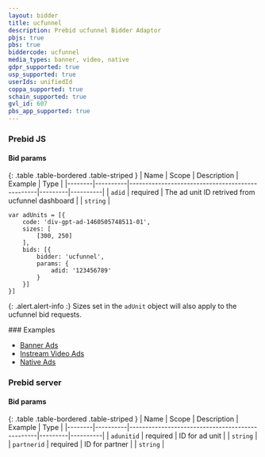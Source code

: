 ```yaml
---
layout: bidder
title: ucfunnel
description: Prebid ucfunnel Bidder Adaptor
pbjs: true
pbs: true
biddercode: ucfunnel
media_types: banner, video, native
gdpr_supported: true
usp_supported: true
userIds: unifiedId
coppa_supported: true
schain_supported: true
gvl_id: 607
pbs_app_supported: true
---
```


### Prebid JS

#### Bid params

{: .table .table-bordered .table-striped }
| Name   | Scope    | Description                                     | Example | Type     |
|--------|----------|-------------------------------------------------|---------|----------|
| `adid` | required | The ad unit ID retrived from ucfunnel dashboard |         | `string` |

```
var adUnits = [{
    code: 'div-gpt-ad-1460505748511-01',
    sizes: [
        [300, 250]
    ],
    bids: [{
        bidder: 'ucfunnel',
        params: {
            adid: '123456789'
        }
    }]
}]
```

{: .alert.alert-info :}
Sizes set in the `adUnit` object will also apply to the ucfunnel bid requests.

<a name="ucfunnel-examples" />
### Examples

  - [Banner Ads](https://cdn.aralego.net/ucfad/test/ucfunnel/compliance/pbjs_banner.html)
  - [Instream Video Ads](https://cdn.aralego.net/ucfad/test/ucfunnel/compliance/pbjs_video.html)
  - [Native Ads](https://cdn.aralego.net/ucfad/test/ucfunnel/compliance/pbjs_native.html)


### Prebid server

#### Bid params

{: .table .table-bordered .table-striped }
| Name   | Scope    | Description                                     | Example | Type     |
|--------|----------|-------------------------------------------------|---------|----------|
| `adunitid` | required | ID for ad unit |         | `string` |
| `partnerid` | required | ID for partner |         | `string` |

```
